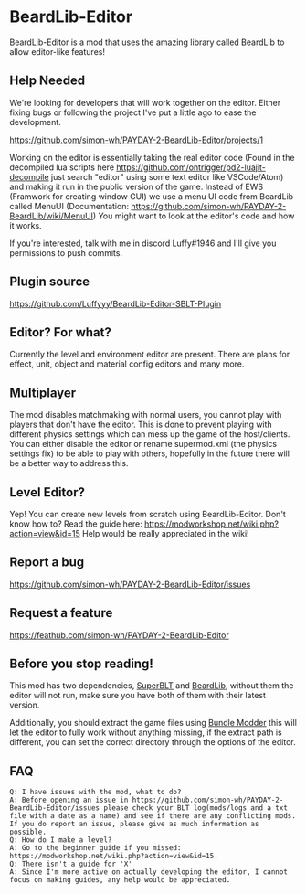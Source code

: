# BeardLib-Editor

BeardLib-Editor is a mod that uses the amazing library called BeardLib to allow editor-like features!

## Help Needed
We're looking for developers that will work together on the editor. Either fixing bugs or following the project I've put a little ago to ease the development.

https://github.com/simon-wh/PAYDAY-2-BeardLib-Editor/projects/1 

Working on the editor is essentially taking the real editor code (Found in the decompiled lua scripts here https://github.com/ontrigger/pd2-luajit-decompile just search "editor" using some text editor like VSCode/Atom) and making it run in the public version of the game. Instead of EWS (Framwork for creating window GUI) we use a menu UI code from BeardLib called MenuUI (Documentation: https://github.com/simon-wh/PAYDAY-2-BeardLib/wiki/MenuUI) You might want to look at the editor's code and how it works.

If you're interested, talk with me in discord Luffy#1946 and I'll give you permissions to push commits.

## Plugin source
https://github.com/Luffyyy/BeardLib-Editor-SBLT-Plugin

## Editor? For what?
Currently the level and environment editor are present. There are plans for effect, unit, object and material config editors and many more.

## Multiplayer
The mod disables matchmaking with normal users, you cannot play with players that don't have the editor.
This is done to prevent playing with different physics settings which can mess up the game of the host/clients.
You can either disable the editor or rename supermod.xml (the physics settings fix) to be able to play with others, hopefully in the future there will be a better way to address this.

## Level Editor?
Yep! You can create new levels from scratch using BeardLib-Editor.
Don't know how to? Read the guide here: https://modworkshop.net/wiki.php?action=view&id=15
Help would be really appreciated in the wiki!

## Report a bug
https://github.com/simon-wh/PAYDAY-2-BeardLib-Editor/issues

## Request a feature
https://feathub.com/simon-wh/PAYDAY-2-BeardLib-Editor

## Before you stop reading!
This mod has two dependencies, [SuperBLT](https://superblt.znix.xyz) and [BeardLib](https://modworkshop.net/mydownloads.php?action=view_down&did=14924), without them the editor will not run, make sure you have both of them with their latest version.

Additionally, you should extract the game files using [Bundle Modder](https://modworkshop.net/mydownloads.php?action=view_down&did=197) this will let the editor to fully work without anything missing, if the extract path is different, you can set the correct directory through the options of the editor.

## FAQ

    Q: I have issues with the mod, what to do?
    A: Before opening an issue in https://github.com/simon-wh/PAYDAY-2-BeardLib-Editor/issues please check your BLT log(mods/logs and a txt file with a date as a name) and see if there are any conflicting mods. If you do report an issue, please give as much information as possible.
    Q: How do I make a level?
    A: Go to the beginner guide if you missed: https://modworkshop.net/wiki.php?action=view&id=15.
    Q: There isn't a guide for 'X'
    A: Since I'm more active on actually developing the editor, I cannot focus on making guides, any help would be appreciated.
